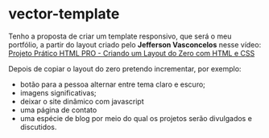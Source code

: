# vector-template

Tenho a proposta de criar um template responsivo, que será o meu portfólio, a partir do layout 
criado pelo **Jefferson Vasconcelos** nesse vídeo: [Projeto Prático HTML PRO - Criando um Layout do Zero com HTML e CSS](https://www.youtube.com/watch?v=d749zZKS3ic) 


Depois de copiar o layout do zero pretendo incrementar, por exemplo:

* botão para a pessoa alternar entre tema claro e escuro;
* imagens significativas;
* deixar o site dinâmico com javascript
* uma página de contato
* uma espécie de blog por meio do qual os projetos serão divulgados e discutidos.

 




